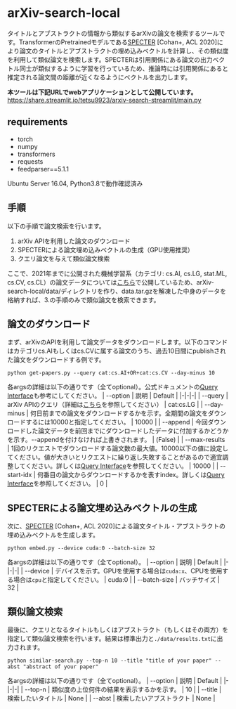 # arXiv-search-local
タイトルとアブストラクトの情報から類似するarXivの論文を検索するツールです。TransformerのPretrainedモデルである[SPECTER](https://arxiv.org/abs/2004.07180) [Cohan+, ACL 2020]により論文のタイトルとアブストラクトの埋め込みベクトルを計算し、その類似度を利用して類似論文を検索します。SPECTERは引用関係にある論文の出力ベクトル同士が類似するように学習を行っているため、推論時には引用関係にあると推定される論文間の距離が近くなるようにベクトルを出力します。

**本ツールは下記URLでwebアプリケーションとして公開しています。**  
https://share.streamlit.io/tetsu9923/arxiv-search-streamlit/main.py


## requirements
- torch
- numpy 
- transformers
- requests
- feedparser==5.1.1

Ubuntu Server 16.04, Python3.8で動作確認済み


## 手順
以下の手順で論文検索を行います。
1. arXiv APIを利用した論文のダウンロード
2. SPECTERによる論文埋め込みベクトルの生成（GPU使用推奨）
3. クエリ論文を与えて類似論文検索

ここで、2021年までに公開された機械学習系（カテゴリ: cs.AI, cs.LG, stat.ML, cs.CV, cs.CL）の論文データについては[こちら](https://drive.google.com/drive/folders/18TD8I6T8sTLtjngR1mIc7PVafb3sOkmA?usp=sharing)で公開しているため、arXiv-search-local/data/ディレクトリを作り、data.tar.gzを解凍した中身のデータを格納すれば、3.の手順のみで類似論文を検索できます。

## 論文のダウンロード
まず、arXivのAPIを利用して論文データをダウンロードします。以下のコマンドはカテゴリcs.AIもしくはcs.CVに属する論文のうち、過去10日間にpublishされた論文をダウンロードする例です。
```
python get-papers.py --query cat:cs.AI+OR+cat:cs.CV --day-minus 10
```
各argsの詳細は以下の通りです（全てoptional）。公式ドキュメントの[Query Interface](https://arxiv.org/help/api/user-manual#_query_interface)も参考にしてください。
|  --option  | 説明 | Default |
|-|-|-|
| --query | arXiv APIのクエリ（詳細は[こちら](https://arxiv.org/help/api/user-manual#query_details)を参照してください） | cat:cs.LG |
| --day-minus | 何日前までの論文をダウンロードするかを示す。全期間の論文をダウンロードするには10000と指定してください。 | 10000 |
| --append | 今回ダウンロードした論文データを前回までにダウンロードしたデータに付加するかどうかを示す。--appendを付けなければ上書きされます。 | (False) |
| --max-results | 1回のリクエストでダウンロードする論文数の最大値。10000以下の値に設定してください。値が大きいとリクエストに繰り返し失敗することがあるので適宜調整してください。詳しくは[Query Interface](https://arxiv.org/help/api/user-manual#_query_interface)を参照してください。 | 10000 |
| --start-idx | 何番目の論文からダウンロードするかを表すindex。詳しくは[Query Interface](https://arxiv.org/help/api/user-manual#_query_interface)を参照してください。 | 0 |


## SPECTERによる論文埋め込みベクトルの生成
次に、[SPECTER](https://arxiv.org/abs/2004.07180) [Cohan+, ACL 2020]による論文タイトル・アブストラクトの埋め込みベクトルを生成します。
```
python embed.py --device cuda:0 --batch-size 32
```
各argsの詳細は以下の通りです（全てoptional）。
|  --option  | 説明 | Default |
|-|-|-|
| --device | デバイスを示す。GPUを使用する場合は`cuda:x`、CPUを使用する場合は`cpu`と指定してください。 | cuda:0 |
| --batch-size | バッチサイズ | 32 |


## 類似論文検索
最後に、クエリとなるタイトルもしくはアブストラクト（もしくはその両方）を指定して類似論文検索を行います。結果は標準出力と`./data/results.txt`に出力されます。
```
python similar-search.py --top-n 10 --title "title of your paper" --abst "abstract of your paper"
```
各argsの詳細は以下の通りです（全てoptional）。
|  --option  | 説明 | Default |
|-|-|-|
| --top-n | 類似度の上位何件の結果を表示するかを示す。 | 10 |
| --title | 検索したいタイトル | None |
| --abst | 検索したいアブストラクト | None |
